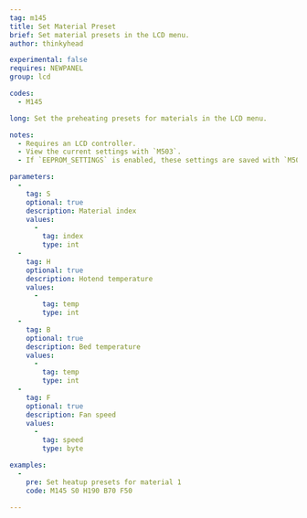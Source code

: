 ```yaml
---
tag: m145
title: Set Material Preset
brief: Set material presets in the LCD menu.
author: thinkyhead

experimental: false
requires: NEWPANEL
group: lcd

codes:
  - M145

long: Set the preheating presets for materials in the LCD menu.

notes:
  - Requires an LCD controller.
  - View the current settings with `M503`.
  - If `EEPROM_SETTINGS` is enabled, these settings are saved with `M500`, loaded with `M501`, and reset with `M502`.

parameters:
  -
    tag: S
    optional: true
    description: Material index
    values:
      -
        tag: index
        type: int
  -
    tag: H
    optional: true
    description: Hotend temperature
    values:
      -
        tag: temp
        type: int
  -
    tag: B
    optional: true
    description: Bed temperature
    values:
      -
        tag: temp
        type: int
  -
    tag: F
    optional: true
    description: Fan speed
    values:
      -
        tag: speed
        type: byte

examples:
  -
    pre: Set heatup presets for material 1
    code: M145 S0 H190 B70 F50

---
```


